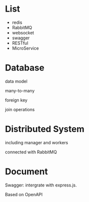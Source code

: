 # List

* redis
* RabbitMQ
* websocket
* swagger
* RESTful 
* MicroService

# Database

data model

many-to-many

foreign key

join operations

# Distributed System

including manager and workers

connected with RabbitMQ

# Document

Swagger: intergrate with express.js.

Based on OpenAPI

